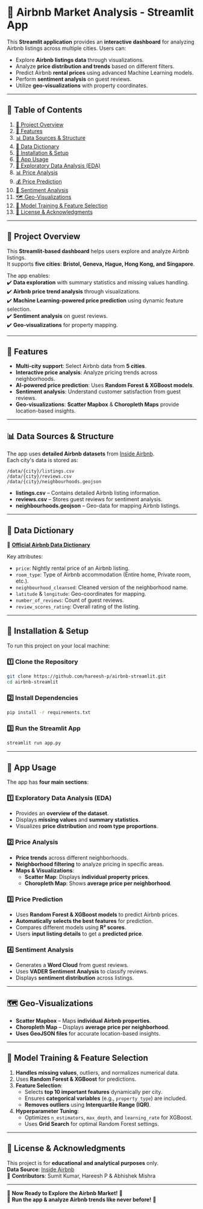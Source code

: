 # 🏡 Airbnb Market Analysis - Streamlit App

This **Streamlit application** provides an **interactive dashboard** for analyzing Airbnb listings across multiple cities. Users can:
- Explore **Airbnb listings data** through visualizations.
- Analyze **price distribution and trends** based on different filters.
- Predict Airbnb **rental prices** using advanced Machine Learning models.
- Perform **sentiment analysis** on guest reviews.
- Utilize **geo-visualizations** with property coordinates.

---

## **📖 Table of Contents**
1. [📌 Project Overview](#project-overview)  
2. [🔧 Features](#features)  
3. [📊 Data Sources & Structure](#data-sources--structure)  
4. [📌 Data Dictionary](#data-dictionary)  
5. [🚀 Installation & Setup](#installation--setup)  
6. [🏡 App Usage](#app-usage)  
7. [🔬 Exploratory Data Analysis (EDA)](#exploratory-data-analysis-eda)  
8. [📊 Price Analysis](#price-analysis)  
9. [💰 Price Prediction](#price-prediction)  
10. [💬 Sentiment Analysis](#sentiment-analysis)  
11. [🗺️ Geo-Visualizations](#geo-visualizations)  
12. [🔧 Model Training & Feature Selection](#model-training--feature-selection)  
13. [📜 License & Acknowledgments](#license--acknowledgments)  

---

## **📌 Project Overview**
This **Streamlit-based dashboard** helps users explore and analyze Airbnb listings.  
It supports **five cities**: **Bristol, Geneva, Hague, Hong Kong, and Singapore**.  

The app enables:  
✔️ **Data exploration** with summary statistics and missing values handling.  
✔️ **Airbnb price trend analysis** through visualizations.  
✔️ **Machine Learning-powered price prediction** using dynamic feature selection.  
✔️ **Sentiment analysis** on guest reviews.  
✔️ **Geo-visualizations** for property mapping.  

---

## **🔧 Features**
- **Multi-city support**: Select Airbnb data from **5 cities**.
- **Interactive price analysis**: Analyze pricing trends across neighborhoods.
- **AI-powered price prediction**: Uses **Random Forest & XGBoost models**.
- **Sentiment analysis**: Understand customer satisfaction from guest reviews.
- **Geo-visualizations**: **Scatter Mapbox** & **Choropleth Maps** provide location-based insights.

---

## **📊 Data Sources & Structure**
The app uses **detailed Airbnb datasets** from [Inside Airbnb](https://insideairbnb.com/).  
Each city's data is stored as:

```
/data/{city}/listings.csv
/data/{city}/reviews.csv
/data/{city}/neighbourhoods.geojson
```

- **listings.csv** – Contains detailed Airbnb listing information.
- **reviews.csv** – Stores guest reviews for sentiment analysis.
- **neighbourhoods.geojson** – Geo-data for mapping Airbnb listings.

---

## **📌 Data Dictionary**
🔗 **[Official Airbnb Data Dictionary](https://docs.google.com/spreadsheets/d/1iWCNJcSutYqpULSQHlNyGInUvHg2BoUGoNRIGa6Szc4/edit?usp=sharing)**  

Key attributes:
- `price`: Nightly rental price of an Airbnb listing.
- `room_type`: Type of Airbnb accommodation (Entire home, Private room, etc.).
- `neighbourhood_cleansed`: Cleaned version of the neighborhood name.
- `latitude` & `longitude`: Geo-coordinates for mapping.
- `number_of_reviews`: Count of guest reviews.
- `review_scores_rating`: Overall rating of the listing.

---

## **🚀 Installation & Setup**
To run this project on your local machine:

### **1️⃣ Clone the Repository**
```sh
git clone https://github.com/hareesh-p/airbnb-streamlit.git
cd airbnb-streamlit
```

### **2️⃣ Install Dependencies**
```sh
pip install -r requirements.txt
```

### **3️⃣ Run the Streamlit App**
```sh
streamlit run app.py
```

---

## **🏡 App Usage**
The app has **four main sections**:

### **1️⃣ Exploratory Data Analysis (EDA)**
- Provides an **overview of the dataset**.
- Displays **missing values** and **summary statistics**.
- Visualizes **price distribution** and **room type proportions**.

### **2️⃣ Price Analysis**
- **Price trends** across different neighborhoods.
- **Neighborhood filtering** to analyze pricing in specific areas.
- **Maps & Visualizations**:
  - **Scatter Map**: Displays **individual property prices**.
  - **Choropleth Map**: Shows **average price per neighborhood**.

### **3️⃣ Price Prediction**
- Uses **Random Forest & XGBoost models** to predict Airbnb prices.
- **Automatically selects the best features** for prediction.
- Compares different models using **R² scores**.
- Users **input listing details** to get a **predicted price**.

### **4️⃣ Sentiment Analysis**
- Generates a **Word Cloud** from guest reviews.
- Uses **VADER Sentiment Analysis** to classify reviews.
- Displays **sentiment distribution** across listings.

---

## **🗺️ Geo-Visualizations**
- **Scatter Mapbox** – Maps **individual Airbnb properties**.
- **Choropleth Map** – Displays **average price per neighborhood**.
- **Uses GeoJSON files** for accurate location-based insights.

---

## **🔧 Model Training & Feature Selection**
1. **Handles missing values**, outliers, and normalizes numerical data.
2. Uses **Random Forest & XGBoost** for predictions.
3. **Feature Selection**:
   - Selects **top 10 important features** dynamically per city.
   - Ensures **categorical variables** (e.g., `property_type`) are included.
   - **Removes outliers** using **Interquartile Range (IQR)**.
4. **Hyperparameter Tuning**:
   - Optimizes `n_estimators`, `max_depth`, and `learning_rate` for XGBoost.
   - Uses **Grid Search** for optimal Random Forest settings.

---

## **📜 License & Acknowledgments**
This project is for **educational and analytical purposes** only.  
**Data Source**: [Inside Airbnb](https://insideairbnb.com/)  
📌 **Contributors**: Sumit Kumar, Hareesh P & Abhishek Mishra 

---

🚀 **Now Ready to Explore the Airbnb Market!** 🚀  
🎯 **Run the app & analyze Airbnb trends like never before!** 🎯  
